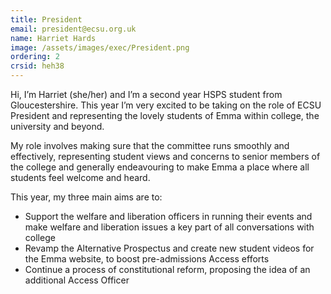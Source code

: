 ```yaml
---
title: President
email: president@ecsu.org.uk
name: Harriet Hards
image: /assets/images/exec/President.png
ordering: 2
crsid: heh38
---
```

Hi, I’m Harriet (she/her) and I’m a second year HSPS student from Gloucestershire. This year I’m very excited to be taking on the role of ECSU President and representing the lovely students of Emma within college, the university and beyond. 
 
My role involves making sure that the committee runs smoothly and effectively, representing student views and concerns to senior members of the college and generally endeavouring to make Emma a place where all students feel welcome and heard. 
 
This year, my three main aims are to:
* Support the welfare and liberation officers in running their events and make welfare and liberation issues a key part of all conversations with college
* Revamp the Alternative Prospectus and create new student videos for the Emma website, to boost pre-admissions Access efforts
* Continue a process of constitutional reform, proposing the idea of an additional Access Officer
